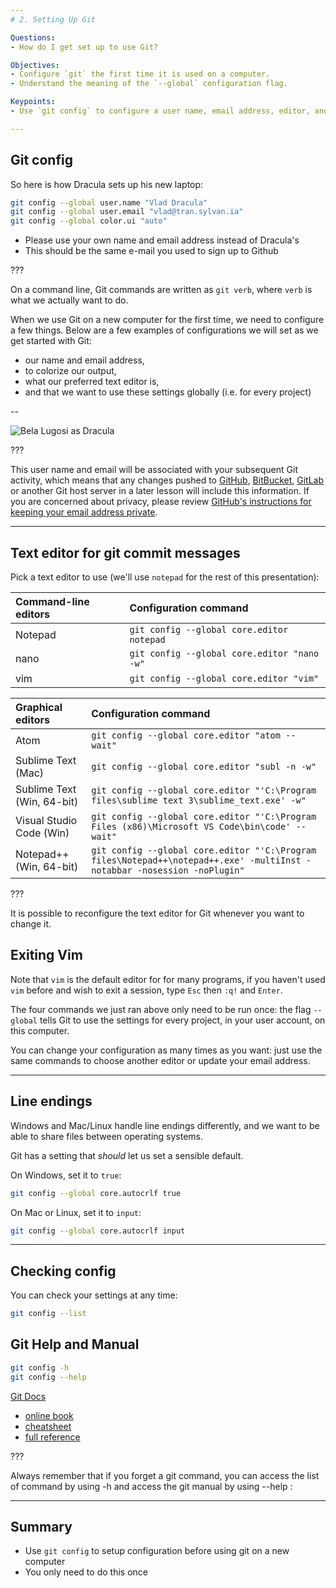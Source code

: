 ```yaml
---
# 2. Setting Up Git

Questions:
- How do I get set up to use Git?

Objectives:
- Configure `git` the first time it is used on a computer.
- Understand the meaning of the `--global` configuration flag.

Keypoints:
- Use `git config` to configure a user name, email address, editor, and other preferences once per machine.

---
```


## Git config

So here is how Dracula sets up his new laptop:

```bash
git config --global user.name "Vlad Dracula"
git config --global user.email "vlad@tran.sylvan.ia"
git config --global color.ui "auto"
```

* Please use your own name and email address instead of Dracula's
* This should be the same e-mail you used to sign up to Github

???

On a command line, Git commands are written as `git verb`,
where `verb` is what we actually want to do.

When we use Git on a new computer for the first time,
we need to configure a few things. Below are a few examples
of configurations we will set as we get started with Git:

*   our name and email address,
*   to colorize our output,
*   what our preferred text editor is,
*   and that we want to use these settings globally (i.e. for every project)

--

![Bela Lugosi as Dracula](../fig/dracula.jpg)

???

This user name and email will be associated with your subsequent Git activity,
which means that any changes pushed to
[GitHub](http://github.com/),
[BitBucket](http://bitbucket.org/),
[GitLab](http://gitlab.com/) or
another Git host server
in a later lesson will include this information.
If you are concerned about privacy, please review [GitHub's instructions for keeping your email address private][git-privacy].

---

## Text editor for git commit messages

Pick a text editor to use (we'll use `notepad` for the rest of this presentation):

| Command-line editors | Configuration command                          |
|:-------------------|:-------------------------------------------------|
| Notepad            | `git config --global core.editor notepad`
| nano               | `git config --global core.editor "nano -w"`    |
| vim                | `git config --global core.editor "vim"`        |

| Graphical editors  | Configuration command                            |
|:-------------------|:-------------------------------------------------|
| Atom               | `git config --global core.editor "atom --wait"`|
| Sublime Text (Mac) | `git config --global core.editor "subl -n -w"` |
| Sublime Text (Win, 64-bit) | `git config --global core.editor "'C:\Program files\sublime text 3\sublime_text.exe' -w"` |
| Visual Studio Code (Win)   | `git config --global core.editor "'C:\Program Files (x86)\Microsoft VS Code\bin\code' --wait"` |
| Notepad++ (Win, 64-bit)    | `git config --global core.editor "'C:\Program files\Notepad++\notepad++.exe' -multiInst -notabbar -nosession -noPlugin"`|


???

It is possible to reconfigure the text editor for Git whenever you want to change it.

## Exiting Vim

Note that `vim` is the default editor for for many programs, if you haven't used `vim` before and wish to exit a session, type `Esc` then `:q!` and `Enter`.

The four commands we just ran above only need to be run once: the flag `--global` tells Git
to use the settings for every project, in your user account, on this computer.

You can change your configuration as many times as you want: just use the
same commands to choose another editor or update your email address.

---

## Line endings

Windows and Mac/Linux handle line endings differently, and we want to be able to
share files between operating systems.

Git has a setting that _should_ let us set a sensible default.

On Windows, set it to `true`:

```bash
git config --global core.autocrlf true
```

On Mac or Linux, set it to `input`:

```bash
git config --global core.autocrlf input
```

---

## Checking config

You can check your settings at any time:

```bash
git config --list
```

## Git Help and Manual

```bash
git config -h
git config --help
```

[Git Docs](https://git-scm.com/doc)
- [online book](https://git-scm.com/book)
- [cheatsheet](https://services.github.com/kit/downloads/github-git-cheat-sheet.pdf)
- [full reference](https://git-scm.com/docs)

???

Always remember that if you forget a git command, you can access the list of command by using -h and access the git manual by using --help :

[git-privacy]: https://help.github.com/articles/keeping-your-email-address-private/

---

## Summary

* Use `git config` to setup configuration before using git on a new computer
* You only need to do this once
